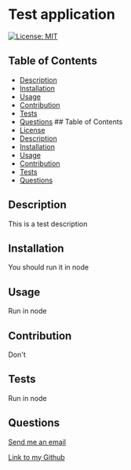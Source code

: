 
   # Test application
   [![License: MIT](https://img.shields.io/badge/License-MIT-yellow.svg)](https://opensource.org/licenses/MIT)
   
   ## Table of Contents
   - [Description](#Description)
   - [Installation](#Installation)
   - [Usage](#Usage)
   - [Contribution](#Contribution)
   - [Tests](#Tests)
   - [Questions](#Questions)   ## Table of Contents
   - [License](#License)
   - [Description](#Description)
   - [Installation](#Installation)
   - [Usage](#Usage)
   - [Contribution](#Contribution)
   - [Tests](#Tests)
   - [Questions](#Questions)
   
   ## Description
   This is a test description

   ## Installation
   You should run it in node

   ## Usage
   Run in node

   ## Contribution
   Don't

   ## Tests
   Run in node

   ## Questions
   [Send me an email](mailto:corrine.bootcamp.forward@gmail.com)

   [Link to my Github](https://github.com/cpusillo)

   